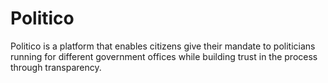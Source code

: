 # Politico
Politico is a platform that enables citizens give their mandate to politicians running for different government offices while building trust in the process through transparency.
